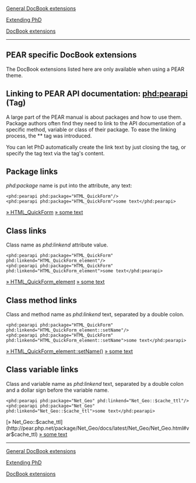 [General DocBook extensions](ext-general.php)

[Extending PhD](phd-extension.php)

[DocBook extensions](docbook-extensions.php)

------

## PEAR specific DocBook extensions

The DocBook extensions listed here are only available when using a PEAR theme.

## Linking to PEAR API documentation: <phd:pearapi> (Tag)

A large part of the PEAR manual is about packages and how to use them. Package authors often find they need to link to the API documentation of a specific method, variable or class of their package. To ease the linking process, the ** tag was introduced.

You can let PhD automatically create the link text by just closing the tag, or specify the tag text via the tag's content.

## Package links

*phd:package* name is put into the attribute, any text:

```
<phd:pearapi phd:package="HTML_QuickForm"/>
<phd:pearapi phd:package="HTML_QuickForm">some text</phd:pearapi>
```

[» HTML_QuickForm](http://pear.php.net/package/HTML_QuickForm/docs/latest/li_HTML_QuickForm.html) [» some text](http://pear.php.net/package/HTML_QuickForm/docs/latest/li_HTML_QuickForm.html)

## Class links

Class name as *phd:linkend* attribute value.

```
<phd:pearapi phd:package="HTML_QuickForm" phd:linkend="HTML_QuickForm_element"/>
<phd:pearapi phd:package="HTML_QuickForm" phd:linkend="HTML_QuickForm_element">some text</phd:pearapi>
```

[» HTML_QuickForm_element](http://pear.php.net/package/HTML_QuickForm/docs/latest/HTML_QuickForm/HTML_QuickForm_element.html) [» some text](http://pear.php.net/package/HTML_QuickForm/docs/latest/HTML_QuickForm/HTML_QuickForm_element.html)

## Class method links

Class and method name as *phd:linkend* text, separated by a double colon.

```
<phd:pearapi phd:package="HTML_QuickForm" phd:linkend="HTML_QuickForm_element::setName"/>
<phd:pearapi phd:package="HTML_QuickForm" phd:linkend="HTML_QuickForm_element::setName">some text</phd:pearapi>
```

[» HTML_QuickForm_element::setName()](http://pear.php.net/package/HTML_QuickForm/docs/latest/HTML_QuickForm/HTML_QuickForm_element.html#methodsetName) [» some text](http://pear.php.net/package/HTML_QuickForm/docs/latest/HTML_QuickForm/HTML_QuickForm_element.html#methodsetName)

## Class variable links

Class and variable name as *phd:linkend* text, separated by a double colon and a dollar sign before the variable name.

```
<phd:pearapi phd:package="Net_Geo" phd:linkend="Net_Geo::$cache_ttl"/>
<phd:pearapi phd:package="Net_Geo" phd:linkend="Net_Geo::$cache_ttl">some text</phd:pearapi>
```

[» Net_Geo::$cache_ttl](http://pear.php.net/package/Net_Geo/docs/latest/Net_Geo/Net_Geo.html#var$cache_ttl) [» some text](http://pear.php.net/package/Net_Geo/docs/latest/Net_Geo/Net_Geo.html#var$cache_ttl)

------

[General DocBook extensions](ext-general.php)

[Extending PhD](phd-extension.php)

[DocBook extensions](docbook-extensions.php)